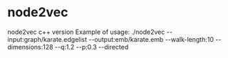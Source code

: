 # node2vec
node2vec c++ version
Example of usage:
./node2vec --input:graph/karate.edgelist --output:emb/karate.emb --walk-length:10 --dimensions:128 --q:1.2 --p:0.3 --directed
